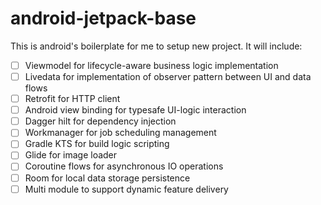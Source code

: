 # android-jetpack-base

This is android's boilerplate for me to setup new project.
It will include:

- [ ] Viewmodel for lifecycle-aware business logic implementation
- [ ] Livedata for implementation of observer pattern between UI and data flows
- [ ] Retrofit for HTTP client
- [ ] Android view binding for typesafe UI-logic interaction 
- [ ] Dagger hilt for dependency injection
- [ ] Workmanager for job scheduling management
- [ ] Gradle KTS for build logic scripting
- [ ] Glide for image loader
- [ ] Coroutine flows for asynchronous IO operations
- [ ] Room for local data storage persistence 
- [ ] Multi module to support dynamic feature delivery
